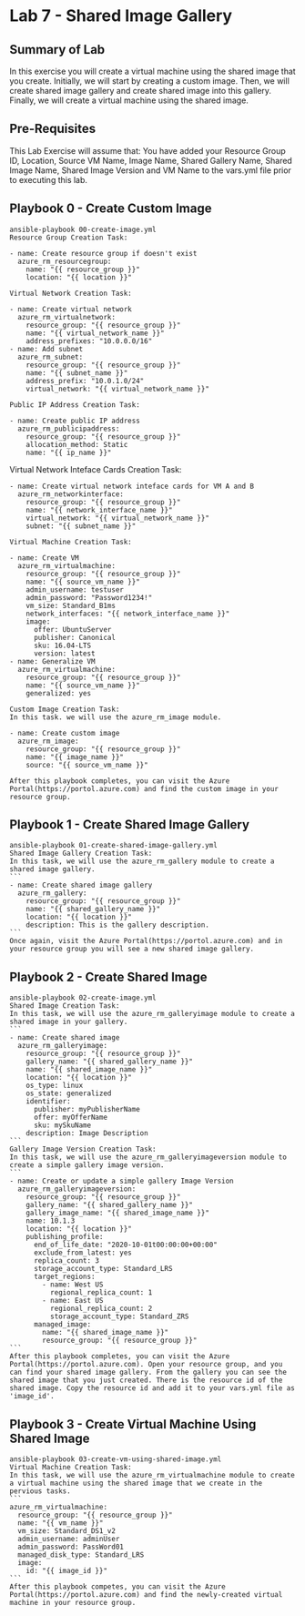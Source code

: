 # Lab 7 - Shared Image Gallery

## Summary of Lab
In this exercise you will create a virtual machine using the shared image that you create. Initially, we will start by creating a custom image. Then, we will create shared image gallery and create shared image into this gallery. Finally, we will create a virtual machine using the shared image.

## Pre-Requisites
This Lab Exercise will assume that:
    You have added your Resource Group ID, Location, Source VM Name, Image Name, Shared Gallery Name, Shared Image Name, Shared Image Version and VM Name to the vars.yml file prior to executing this lab.

## Playbook 0 - Create Custom Image

    ansible-playbook 00-create-image.yml
    Resource Group Creation Task:
```
- name: Create resource group if doesn't exist
  azure_rm_resourcegroup:
    name: "{{ resource_group }}"
    location: "{{ location }}"
```
    Virtual Network Creation Task:
```
- name: Create virtual network
  azure_rm_virtualnetwork:
    resource_group: "{{ resource_group }}"
    name: "{{ virtual_network_name }}"
    address_prefixes: "10.0.0.0/16"
- name: Add subnet
  azure_rm_subnet:
    resource_group: "{{ resource_group }}"
    name: "{{ subnet_name }}"
    address_prefix: "10.0.1.0/24"
    virtual_network: "{{ virtual_network_name }}"
```
    Public IP Address Creation Task:
```
- name: Create public IP address
  azure_rm_publicipaddress:
    resource_group: "{{ resource_group }}"
    allocation_method: Static
    name: "{{ ip_name }}"
```
Virtual Network Inteface Cards Creation Task:
```
- name: Create virtual network inteface cards for VM A and B
  azure_rm_networkinterface:
    resource_group: "{{ resource_group }}"
    name: "{{ network_interface_name }}"
    virtual_network: "{{ virtual_network_name }}"
    subnet: "{{ subnet_name }}"
```
    Virtual Machine Creation Task:
```
- name: Create VM
  azure_rm_virtualmachine:
    resource_group: "{{ resource_group }}"
    name: "{{ source_vm_name }}"
    admin_username: testuser
    admin_password: "Password1234!"
    vm_size: Standard_B1ms
    network_interfaces: "{{ network_interface_name }}"
    image:
      offer: UbuntuServer
      publisher: Canonical
      sku: 16.04-LTS
      version: latest
- name: Generalize VM
  azure_rm_virtualmachine:
    resource_group: "{{ resource_group }}"
    name: "{{ source_vm_name }}"
    generalized: yes
```
    Custom Image Creation Task:
    In this task. we will use the azure_rm_image module. 
```
- name: Create custom image
  azure_rm_image:
    resource_group: "{{ resource_group }}"
    name: "{{ image_name }}"
    source: "{{ source_vm_name }}"
```
    After this playbook completes, you can visit the Azure Portal(https://portol.azure.com) and find the custom image in your resource group.

## Playbook 1 - Create Shared Image Gallery
    ansible-playbook 01-create-shared-image-gallery.yml
    Shared Image Gallery Creation Task:
    In this task, we will use the azure_rm_gallery module to create a shared image gallery. 
    ```
    - name: Create shared image gallery
      azure_rm_gallery:
        resource_group: "{{ resource_group }}"
        name: "{{ shared_gallery_name }}"
        location: "{{ location }}"
        description: This is the gallery description.
    ```
    Once again, visit the Azure Portal(https://portol.azure.com) and in your resource group you will see a new shared image gallery.

## Playbook 2 - Create Shared Image
    ansible-playbook 02-create-image.yml
    Shared Image Creation Task:
    In this task, we will use the azure_rm_galleryimage module to create a shared image in your gallery. 
    ```
    - name: Create shared image
      azure_rm_galleryimage:
        resource_group: "{{ resource_group }}"
        gallery_name: "{{ shared_gallery_name }}"
        name: "{{ shared_image_name }}"
        location: "{{ location }}"
        os_type: linux
        os_state: generalized
        identifier:
          publisher: myPublisherName
          offer: myOfferName
          sku: mySkuName
        description: Image Description  
    ```
    Gallery Image Version Creation Task: 
    In this task, we will use the azure_rm_galleryimageversion module to create a simple gallery image version. 
    ```
    - name: Create or update a simple gallery Image Version
      azure_rm_galleryimageversion:
        resource_group: "{{ resource_group }}"
        gallery_name: "{{ shared_gallery_name }}"
        gallery_image_name: "{{ shared_image_name }}"
        name: 10.1.3
        location: "{{ location }}"
        publishing_profile:
          end_of_life_date: "2020-10-01t00:00:00+00:00"
          exclude_from_latest: yes
          replica_count: 3
          storage_account_type: Standard_LRS
          target_regions:
            - name: West US
              regional_replica_count: 1
            - name: East US
              regional_replica_count: 2
              storage_account_type: Standard_ZRS
          managed_image:
            name: "{{ shared_image_name }}"
            resource_group: "{{ resource_group }}"
    ```
    After this playbook completes, you can visit the Azure Portal(https://portol.azure.com). Open your resource group, and you can find your shared image gallery. From the gallery you can see the shared image that you just created. There is the resource id of the shared image. Copy the resource id and add it to your vars.yml file as 'image_id'. 


## Playbook 3 - Create Virtual Machine Using Shared Image
    ansible-playbook 03-create-vm-using-shared-image.yml
    Virtual Machine Creation Task:
    In this task, we will use the azure_rm_virtualmachine module to create a virtual machine using the shared image that we create in the pervious tasks.
    ```
    azure_rm_virtualmachine:
      resource_group: "{{ resource_group }}"
      name: "{{ vm_name }}"
      vm_size: Standard_DS1_v2
      admin_username: adminUser
      admin_password: PassWord01
      managed_disk_type: Standard_LRS
      image:
        id: "{{ image_id }}"
    ```
    After this playbook competes, you can visit the Azure Portal(https://portol.azure.com) and find the newly-created virtual machine in your resource group.
